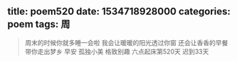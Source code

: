 title: poem520
date: 1534718928000
categories: poem
tags: 周
---
> 周末的时候你就多睡一会啦
我会让暖暖的阳光透过你窗
还会让香香的早餐带你走出梦乡
早安
孤独小美
格致别趣
六点起床第520天 迟到33天